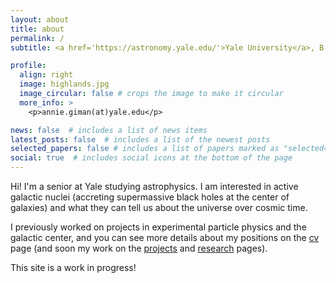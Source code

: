 ```yaml
---
layout: about
title: about
permalink: /
subtitle: <a href='https://astronomy.yale.edu/'>Yale University</a>, B.S. Candidate in Astrophysics

profile:
  align: right
  image: highlands.jpg
  image_circular: false # crops the image to make it circular
  more_info: >
    <p>annie.giman(at)yale.edu</p>

news: false  # includes a list of news items
latest_posts: false  # includes a list of the newest posts
selected_papers: false # includes a list of papers marked as "selected={true}"
social: true  # includes social icons at the bottom of the page
---
```


Hi! I'm a senior at Yale studying astrophysics. I am interested in active galactic nuclei (accreting supermassive black holes at the center of galaxies) and what they can tell us about the universe over cosmic time.

I previously worked on projects in experimental particle physics and the galactic center, and you can see more details about my positions on the [cv](/cv/) page (and soon my work on the [projects](/projects/) and [research](/research/) pages).

This site is a work in progress! 